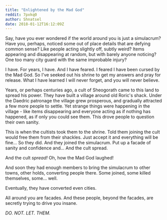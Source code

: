 ```yaml
---
title: "Enlightened by the Mad God"
reddit: 7pxkq0
author: Shnatsel
date: 2018-01-12T16:12:09Z
---
```


Say, have you ever wondered if the world around you is just a simulacrum? Have you, perhaps, noticed some out of place details that are defying common sense? Like people acting slightly off, subtly weird? Items appearing and disappearing at random, but with barely anyone noticing? One too many city guard with the same improbable injury?

I have. For years, I have. And I have feared. I feared I have been cursed by the Mad God. So I've seeked out his shrine to get my answers and pray for release. What I have learned I will never forget, and you will never believe.

Years, or perhaps centuries ago, a cult of Sheogorath came to this land to spread his power. They have built a village around old Roric's shack. Under the Daedric patronage the village grew prosperous, and gradually attracted a few more people to settle. Yet strange things were happening in the village - like items disappearing and everyone acting as if nothing has happened, as if only you could see them. This drove people to question their own sanity.

This is when the cultists took them to the shrine. Told them joining the cult would free them from their shackles. Just accept it and everything will be fine... So they did. And they joined the simulacrum. Put up a facade of sanity and confidence and... And the cult spread.

And the cult *spread!* Oh, how the Mad God laughed!

And soon they had enough members to bring the simulacrum to other towns, other holds, converting people there. Some joined, some killed themselves, some... well. 

Eventually, they have converted even cities. 

All around you are facades. And these people, beyond the facades, are secretly trying to drive you insane.

*DO. NOT. LET. THEM.*
